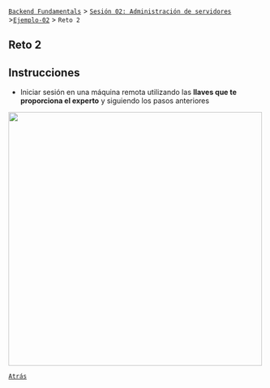 [`Backend Fundamentals`](../../README.md) > [`Sesión 02: Administración de servidores`](../README.md) >[`Ejemplo-02`](../Ejemplo-02) > `Reto 2`
	
## Reto 2

## Instrucciones

- Iniciar sesión en una máquina remota utilizando las **llaves que te proporciona el experto** y siguiendo los pasos anteriores

<img src="https://www.hostinger.es/tutoriales/wp-content/uploads/sites/7/2017/09/encriptacion-simetrica-tutorial-ssh.jpg" width="500">

[`Atrás`](../Ejemplo-02)
